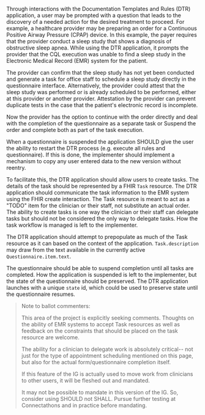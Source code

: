 Through interactions with the Documentation Templates and Rules (DTR) application, a user may be prompted with a question that leads to the discovery of a needed action for the desired treatment to proceed. For example, a healthcare provider may be preparing an order for a Continuous Positive Airway Pressure (CPAP) device. In this example, the payer requires that the provider conduct a sleep study that shows a diagnosis of obstructive sleep apnea. While using the DTR application, it prompts the provider that the CQL execution was unable to find a sleep study in the Electronic Medical Record (EMR) system for the patient. 

The provider can confirm that the sleep study has not yet been conducted and generate a task for office staff to schedule a sleep study directly in the questionnaire interface. Alternatively, the provider could attest that the sleep study was performed or is already scheduled to be performed, either at this provider or another provider. Attestation by the provider can prevent duplicate tests in the case that the patient's electronic record is incomplete.

Now the provider has the option to continue with the order directly and deal with the completion of the questionnaire as a separate task or Suspend the order and complete both as part of the task execution. 

When a questionnaire is suspended the application SHOULD give the user the ability to restart the DTR process (e.g. execute all rules and questionnaire). If this is done, the implementer should implement a mechanism to copy any user entered data to the new version without reentry.

To facilitate this, the DTR application should allow users to create tasks. The details of the task should be represented by a FHIR `Task` resource. The DTR application should communicate the task information to the EMR system using the FHIR create interaction. The Task resource is meant to act as a "TODO" item for the clinician or their staff, not substitute an actual order. The ability to create tasks is one way the clinician or their staff can delegate tasks but should not be considered the only way to delegate tasks. How the task workflow is managed is left to the implementer.  

The DTR application should attempt to prepopulate as much of the Task resource as it can based on the context of the application. `Task.description` may draw from the text available in the currently active `Questionnaire.item.text`.

The questionnaire should be able to suspend completion until all tasks are completed.  How the application is suspended is left to the implementer, but the state of the questionnaire should be preserved. The DTR application launches with a unique `state` id, which could be used to preserve state until the questionnaire resumes.

> Note to ballot commenters:
>
> This area of the project is explicitly seeking comments. Thoughts on the ability
> of EMR systems to accept Task resources as well as feedback on the constraints that
> should be placed on the task resource are welcome. 
>
> The ability for a clinician to delegate work is absolutely critical-- not just for the type of appointment scheduling mentioned on this page, but also for the actual form/questionnaire completion itself. 
> 
> If this feature of the IG is actually used to move work from clinicians to other users, it will be 
> fleshed out and mandated. 
> 
> It may not be possible to mandate in this version of the IG. So, consider using SHOULD not SHALL. Pursue further testing at Connectathons and in practice before mandating.

